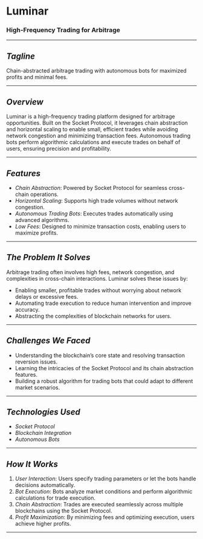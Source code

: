 # Luminar

### High-Frequency Trading for Arbitrage

---

## *Tagline*  
Chain-abstracted arbitrage trading with autonomous bots for maximized profits and minimal fees.

---

## *Overview*  
Luminar is a high-frequency trading platform designed for arbitrage opportunities. Built on the Socket Protocol, it leverages chain abstraction and horizontal scaling to enable small, efficient trades while avoiding network congestion and minimizing transaction fees. Autonomous trading bots perform algorithmic calculations and execute trades on behalf of users, ensuring precision and profitability.

---

## *Features*  
- *Chain Abstraction*: Powered by Socket Protocol for seamless cross-chain operations.  
- *Horizontal Scaling*: Supports high trade volumes without network congestion.  
- *Autonomous Trading Bots*: Executes trades automatically using advanced algorithms.  
- *Low Fees*: Designed to minimize transaction costs, enabling users to maximize profits.  

---

## *The Problem It Solves*  
Arbitrage trading often involves high fees, network congestion, and complexities in cross-chain interactions. Luminar solves these issues by:  
- Enabling smaller, profitable trades without worrying about network delays or excessive fees.  
- Automating trade execution to reduce human intervention and improve accuracy.  
- Abstracting the complexities of blockchain networks for users.  

---

## *Challenges We Faced*  
- Understanding the blockchain’s core state and resolving transaction reversion issues.  
- Learning the intricacies of the Socket Protocol and its chain abstraction features.  
- Building a robust algorithm for trading bots that could adapt to different market scenarios.  

---

## *Technologies Used*  
- *Socket Protocol*  
- *Blockchain Integration*  
- *Autonomous Bots*  

---

## *How It Works*  
1. *User Interaction*: Users specify trading parameters or let the bots handle decisions automatically.  
2. *Bot Execution*: Bots analyze market conditions and perform algorithmic calculations for trade execution.  
3. *Chain Abstraction*: Trades are executed seamlessly across multiple blockchains using the Socket Protocol.  
4. *Profit Maximization*: By minimizing fees and optimizing execution, users achieve higher profits.  

---
